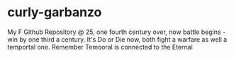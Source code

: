 # curly-garbanzo
My F Github Repository @ 25, one fourth century over, now battle begins - win by one third a century. It's Do or Die now, both fight a warfare as well a temportal one. Remember Temooral is connected to the Eternal
